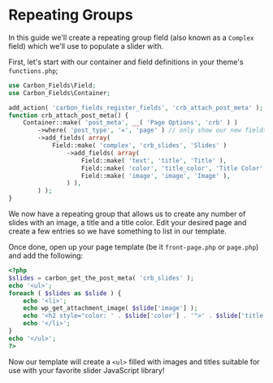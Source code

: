 # Repeating Groups

In this guide we'll create a repeating group field (also known as a `Complex` field) which we'll use to populate a slider with.

First, let's start with our container and field definitions in your theme's `functions.php`;

```php
use Carbon_Fields\Field;
use Carbon_Fields\Container;

add_action( 'carbon_fields_register_fields', 'crb_attach_post_meta' );
function crb_attach_post_meta() {
    Container::make( 'post_meta', __( 'Page Options', 'crb' ) )
        ->where( 'post_type', '=', 'page' ) // only show our new fields on pages
        ->add_fields( array(
            Field::make( 'complex', 'crb_slides', 'Slides' )
            	->add_fields( array(
            		Field::make( 'text', 'title', 'Title' ),
            		Field::make( 'color', 'title_color', 'Title Color' ),
            		Field::make( 'image', 'image', 'Image' ),
            	) ),
        ) );
}
```

We now have a repeating group that allows us to create any number of slides with an image, a title and a title color. Edit your desired page and create a few entries so we have something to list in our template.

Once done, open up your page template (be it `front-page.php` or `page.php`) and add the following:

```php
<?php
$slides = carbon_get_the_post_meta( 'crb_slides' );
echo '<ul>';
foreach ( $slides as $slide ) {
	echo '<li>';
	echo wp_get_attachment_image( $slide['image'] );
	echo '<h2 style="color: ' . $slide['color'] . '">' . $slide['title'] . '</h2>';
	echo '</li>';
}
echo '</ul>';
?>
```

Now our template will create a `<ul>` filled with images and titles suitable for use with your favorite slider JavaScript library!